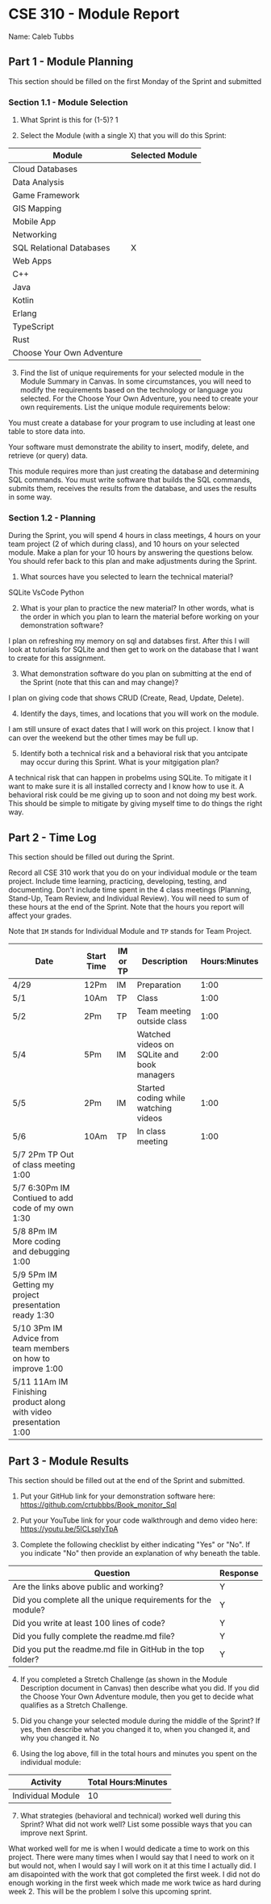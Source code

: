 # CSE 310 - Module Report

Name: Caleb Tubbs

## Part 1 - Module Planning

This section should be filled on the first Monday of the Sprint and submitted

### Section 1.1 - Module Selection

1. What Sprint is this for (1-5)?
1

2. Select the Module (with a single X) that you will do this Sprint:

|Module                   |Selected Module|
|-------------------------|---------------|
|Cloud Databases          |               |
|Data Analysis            |               |
|Game Framework           |               |
|GIS Mapping              |               |
|Mobile App               |               |
|Networking               |               |
|SQL Relational Databases |      X        |
|Web Apps                 |               |
|C++                      |               |
|Java                     |               |
|Kotlin                   |               |
|Erlang                   |               |
|TypeScript               |               |
|Rust                     |               |
|Choose Your Own Adventure|               |

3. Find the list of unique requirements for your selected module in the Module Summary in Canvas.  In some circumstances, you will need to modify the requirements based on the technology or language you selected.  For the Choose Your Own Adventure, you need to create your own requirements.  List the unique module requirements below:

You must create a database for your program to use including at least one table to store data into.

Your software must demonstrate the ability to insert, modify, delete, and retrieve (or query) data.

This module requires more than just creating the database and determining SQL commands. You must write software that builds the SQL commands, submits them, receives the results from the database, and uses the results in some way.

### Section 1.2 - Planning

During the Sprint, you will spend 4 hours in class meetings, 4 hours on your team project (2 of which during class), and 10 hours on your selected module.  Make a plan for your 10 hours by answering the questions below.  You should refer back to this plan and make adjustments during the Sprint.

1. What sources have you selected to learn the technical material?

SQLite 
VsCode
Python

2. What is your plan to practice the new material?  In other words, what is the order in which you plan to learn the material before working on your demonstration software?

I plan on refreshing my memory on sql and databses first. After this I will look at tutorials for SQLite and then get to work on the database that I want to create for this assignment.

3. What demonstration software do you plan on submitting at the end of the Sprint (note that this can and may change)?

I plan on giving code that shows CRUD (Create, Read, Update, Delete).

4. Identify the days, times, and locations that you will work on the module.

I am still unsure of exact dates that I will work on this project. I know that I can over the weekend but the other times may be full up.

5. Identify both a technical risk and a behavioral risk that you antcipate may occur during this Sprint.  What is your mitgigation plan?

A technical risk that can happen in probelms using SQLite. To mitigate it I want to make sure it is all installed correcty and I know how to use it. A behavioral risk could be me giving up to soon and not doing my best work. This should be simple to mitigate by giving myself time to do things the right way.
## Part 2 - Time Log

This section should be filled out during the Sprint. 

Record all CSE 310 work that you do on your individual module or the team project.  Include time learning, practicing, developing, testing, and documenting.  Don't include time spent in the 4 class meetings (Planning, Stand-Up, Team Review, and Individual Review).  You will need to sum of these hours at the end of the Sprint. Note that the hours you report will affect your grades.

Note that `IM` stands for Individual Module and `TP` stands for Team Project.  

|Date      |Start Time|IM or TP|Description                                 |Hours:Minutes|
|----------|----------|--------|--------------------------------------------|-------------|
| 4/29     |  12Pm    |  IM    | Preparation                                |   1:00      |
| 5/1      |  10Am    |  TP    | Class                                      |   1:00      |
| 5/2      |  2Pm     |  TP    | Team meeting outside class                 |   1:00      |           
| 5/4      |  5Pm     |  IM    | Watched videos on SQLite and book managers |   2:00      |                             
| 5/5      |  2Pm     |  IM    | Started coding while watching videos       |   1:00      |           
| 5/6      |  10Am    |  TP    | In class meeting                           |   1:00      |  
| 5/7         2Pm        TP      Out of class meeting                           1:00
| 5/7         6:30Pm     IM      Contiued to add code of my own                 1:30
| 5/8         8Pm        IM      More coding and debugging                      1:00
| 5/9         5Pm        IM      Getting my project presentation ready          1:30
| 5/10        3Pm        IM      Advice from team members on how to improve     1:00
| 5/11        11Am       IM      Finishing product along with video presentation 1:00 

 
## Part 3 - Module Results

This section should be filled out at the end of the Sprint and submitted. 

1. Put your GitHub link for your demonstration software here:  https://github.com/crtubbbs/Book_monitor_Sql

2. Put your YouTube link for your code walkthrough and demo video here: https://youtu.be/5lCLspIyTpA

3. Complete the following checklist by either indicating "Yes" or "No". If you indicate "No" then provide an explanation of why beneath the table.

|Question                                                    |Response|
|------------------------------------------------------------|--------|
|Are the links above public and working?                     |   Y    |
|Did you complete all the unique requirements for the module?|   Y    |
|Did you write at least 100 lines of code?                   |   Y    |
|Did you fully complete the readme.md file?                  |   Y    |
|Did you put the readme.md file in GitHub in the top folder? |   Y    |

4. If you completed a Stretch Challenge (as shown in the Module Description document in Canvas) then describe what you did.  If you did the Choose Your Own Adventure module, then you get to decide what qualifies as a Stretch Challenge.

5. Did you change your selected module during the middle of the Sprint?  If yes, then describe what you changed it to, when you changed it, and why you changed it.
No
6. Using the log above, fill in the total hours and minutes you spent on the individual module:

|Activity         |Total Hours:Minutes|
|-----------------|-------------------|
|Individual Module|         10        |

7. What strategies (behavioral and technical) worked well during this Sprint?  What did not work well?  List some possible ways that you can improve next Sprint.

What worked well for me is when I would dedicate a time to work on this project. There were many times when I would say that I need to work on it but would not,
when I would say I will work on it at this time I actually did. I am disapointed with the work that got completed the first week. I did not do enough working in the first week which made me work twice as hard during week 2. This will be the problem I solve this upcoming sprint.
